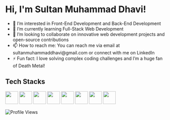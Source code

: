 <h1>Hi, I'm Sultan Muhammad Dhavi!</h1>
<ul>
  <li>👀 I’m interested in Front-End Development and Back-End Development</li>
  <li>🌱 I’m currently learning Full-Stack Web Development</li>
  <li>💞️ I’m looking to collaborate on innovative web development projects and open-source contributions</li>
  <li>📫 How to reach me: You can reach me via email at sultanmuhammaddhavi@gmail.com or connect with me on LinkedIn</li>
  <li>⚡ Fun fact: I love solving complex coding challenges and I’m a huge fan of Death Metal!</li>
</ul>

<h2>Tech Stacks</h2>
<div align="left">
  <img src="https://cdn.jsdelivr.net/gh/devicons/devicon@latest/icons/react/react-original.svg" width="40" height="40"/>
  <img src="https://cdn.jsdelivr.net/gh/devicons/devicon@latest/icons/nextjs/nextjs-original.svg" width="40" height="40"/>
  <img src="https://cdn.jsdelivr.net/gh/devicons/devicon@latest/icons/javascript/javascript-original.svg" width="40" height="40"/>
  <img src="https://cdn.jsdelivr.net/gh/devicons/devicon@latest/icons/typescript/typescript-original.svg" width="40" height="40"/>
  <img src="https://cdn.jsdelivr.net/gh/devicons/devicon@latest/icons/tailwindcss/tailwindcss-original.svg" width="40" height="40"/>
  <img src="https://cdn.jsdelivr.net/gh/devicons/devicon@latest/icons/nodejs/nodejs-original-wordmark.svg" width="40" height="40"/>
  <img src="https://cdn.jsdelivr.net/gh/devicons/devicon@latest/icons/express/express-original-wordmark.svg" width="40" height="40"/>
  <img src="https://cdn.jsdelivr.net/gh/devicons/devicon@latest/icons/mysql/mysql-original.svg" width="40" height="40"/>
</div>

![Profile Views](https://komarev.com/ghpvc/?username=dhavisiregar&color=blue)

